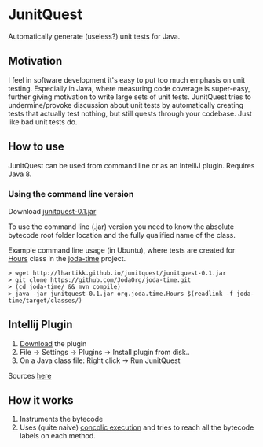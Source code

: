 # JunitQuest

Automatically generate (useless?) unit tests for Java.

## Motivation

I feel in software development it's easy to put too much emphasis on unit testing. Especially in Java, where measuring code coverage is super-easy, further giving motivation to write large sets of unit tests. JunitQuest tries to undermine/provoke discussion about unit tests by automatically creating tests that actually test nothing, but still quests through your codebase. Just like bad unit tests do.

## How to use
JunitQuest can be used from command line or as an IntelliJ plugin. Requires Java 8.


### Using the command line version
Download [junitquest-0.1.jar](http://lhartikk.github.io/junitquest/junitquest-0.1.jar "junitquest-0.1.jar")

To use the command line (.jar) version you need to know the absolute bytecode root folder location and the fully qualified name of the class.

Example command line usage (in Ubuntu), where tests are created for [Hours](https://github.com/JodaOrg/joda-time/blob/master/src/main/java/org/joda/time/Hours.java "Hours.java") class in the [joda-time](https://github.com/JodaOrg/joda-time "joda-time") project.

    > wget http://lhartikk.github.io/junitquest/junitquest-0.1.jar
    > git clone https://github.com/JodaOrg/joda-time.git 
    > (cd joda-time/ && mvn compile)
    > java -jar junitquest-0.1.jar org.joda.time.Hours $(readlink -f joda-time/target/classes/)

## Intellij Plugin
1. [Download](http://lhartikk.github.io/junitquest/JunitQuest-IntelliJ.zip) the plugin
2. File -> Settings -> Plugins -> Install plugin from disk..
3. On a Java class file: Right click -> Run JunitQuest

Sources [here](https://github.com/lhartikk/JunitQuest-IntelliJ)
## How it works

1. Instruments the bytecode
2. Uses (quite naive) [concolic execution](https://en.wikipedia.org/wiki/Concolic_testing "concolic exection") and tries to reach all the bytecode labels on each method.



